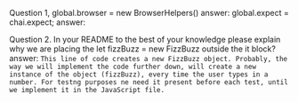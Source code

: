 Question 1,
global.browser = new BrowserHelpers()
answer:
global.expect = chai.expect;
answer:


Question 2. In your README to the best of your knowledge please explain why we are placing the let fizzBuzz = new FizzBuzz outside the it block?
answer:
```This line of code creates a new FizzBuzz object. Probably, the way we will implement the code further down, will create a new instance of the object (fizzBuzz), every time the user types in a number. For testng purposes ne need it present before each test, until we implement it in the JavaScript file.```